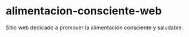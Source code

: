 # alimentacion-consciente-web
Sitio web dedicado a promover la alimentación consciente y saludable.
